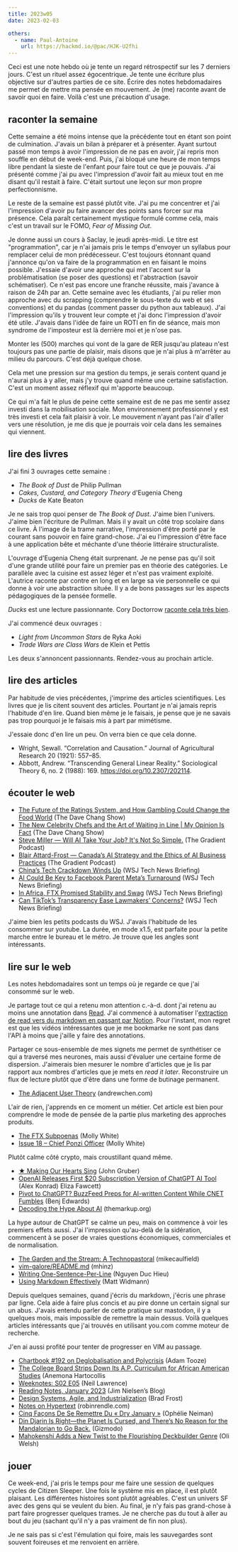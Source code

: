 ```yaml
---
title: 2023w05
date: 2023-02-03

others:
  - name: Paul-Antoine
    url: https://hackmd.io/@pac/HJK-U2fhi
---
```


Ceci est une note hebdo où je tente un regard rétrospectif sur les 7 derniers jours.
C'est un rituel assez égocentrique.
Je tente une écriture plus objective sur d'autres parties de ce site.
Écrire des notes hebdomadaires me permet de mettre ma pensée en mouvement.
Je (me) raconte avant de savoir quoi en faire.
Voilà c'est une précaution d'usage.

## raconter la semaine

Cette semaine a été moins intense que la précédente tout en étant son point de culmination.
J'avais un bilan à préparer et à présenter.
Ayant surtout passé mon temps à avoir l'impression de ne pas en avoir, j'ai repris mon souffle en début de week-end.
Puis, j'ai bloqué une heure de mon temps libre pendant la sieste de l'enfant pour faire tout ce que je pouvais.
J'ai présenté comme j'ai pu avec l'impression d'avoir fait au mieux tout en me disant qu'il restait à faire.
C'était surtout une leçon sur mon propre perfectionnisme.

Le reste de la semaine est passé plutôt vite.
J'ai pu me concentrer et j'ai l'impression d'avoir pu faire avancer des points sans forcer sur ma présence.
Cela paraît certainement mystique formulé comme cela, mais c'est un travail sur le FOMO, *Fear of Missing Out*.

Je donne aussi un cours à Saclay, le jeudi après-midi.
Le titre est "programmation", car je n'ai jamais pris le temps d'envoyer un syllabus pour remplacer celui de mon prédécesseur.
C'est toujours étonnant quand j'annonce qu'on va faire de la programmation en en faisant le moins possible.
J'essaie d'avoir une approche qui met l'accent sur la problématisation (se poser des questions) et l'abstraction (savoir schématiser).
Ce n'est pas encore une franche réussite, mais j'avance à raison de 24h par an.
Cette semaine avec les étudiants, j'ai pu relier mon approche avec du scrapping (comprendre le sous-texte du web et ses conventions) et du pandas (comment passer du python aux tableaux).
J'ai l'impression qu'ils y trouvent leur compte et j'ai donc l'impression d'avoir été utile.
J'avais dans l'idée de faire un ROTI en fin de séance, mais mon syndrome de l'imposteur est là derrière moi et je n'ose pas.

Monter les (500) marches qui vont de la gare de RER jusqu'au plateau n'est toujours pas une partie de plaisir, mais disons que je n'ai plus à m'arrêter au milieu du parcours.
C'est déjà quelque chose.

Cela met une pression sur ma gestion du temps, je serais content quand je n'aurai plus à y aller, mais j'y trouve quand même une certaine satisfaction.
C'est un moment assez réflexif qui m'apporte beaucoup.

Ce qui m'a fait le plus de peine cette semaine est de ne pas me sentir assez investi dans la mobilisation sociale.
Mon environnement professionnel y est très investi et cela fait plaisir à voir.
Le mouvement n'ayant pas l'air d'aller vers une résolution, je me dis que je pourrais voir cela dans les semaines qui viennent.


## lire des livres

J'ai fini 3 ouvrages cette semaine :

- *The Book of Dust* de Philip Pullman
- *Cakes, Custard, and Category Theory* d'Eugenia Cheng
- *Ducks* de Kate Beaton

Je ne sais trop quoi penser de *The Book of Dust*.
J'aime bien l'univers.
J'aime bien l'écriture de Pullman.
Mais il y avait un côté trop scolaire dans ce livre.
À l'image de la trame narrative, l'impression d'être porté par le courant sans pouvoir en faire grand-chose.
J'ai eu l'impression d'être face à une application bête et méchante d'une théorie littéraire structuraliste.

L'ouvrage d'Eugenia Cheng était surprenant.
Je ne pense pas qu'il soit d'une grande utilité pour faire un premier pas en théorie des catégories.
Le parallèle avec la cuisine est assez léger et n'est pas vraiment exploité.
L'autrice raconte par contre en long et en large sa vie personnelle ce qui donne à voir une abstraction située.
Il y a de bons passages sur les aspects pédagogiques de la pensée formelle.

*Ducks* est une lecture passionnante.
Cory Doctorrow [raconte cela très bien][b-1].

J'ai commencé deux ouvrages :

- *Light from Uncommon Stars* de Ryka Aoki
- *Trade Wars are Class Wars* de Klein et Pettis

Les deux s'annoncent passionnants.
Rendez-vous au prochain article.


[b-1]: https://pluralistic.net/2023/01/14/hark-an-oilpatch/#kate-beaton


## lire des articles

Par habitude de vies précédentes, j'imprime des articles scientifiques.
Les livres que je lis citent souvent des articles.
Pourtant je n'ai jamais repris l'habitude d'en lire.
Quand bien même je le faisais, je pense que je ne savais pas trop pourquoi je le faisais mis à part par mimétisme.

J'essaie donc d'en lire un peu.
On verra bien ce que cela donne.

- Wright, Sewall. “Correlation and Causation.” Journal of Agricultural Research 20 (1921): 557–85.
- Abbott, Andrew. “Transcending General Linear Reality.” Sociological Theory 6, no. 2 (1988): 169. https://doi.org/10.2307/202114.


## écouter le web

- [The Future of the Ratings System, and How Gambling Could Change the Food World][podcast:7] (The Dave Chang Show)
- [The New Celebrity Chefs and the Art of Waiting in Line | My Opinion Is Fact][podcast:4] (The Dave Chang Show)
- [Steve Miller —  Will AI Take Your Job? It's Not So Simple.][podcast:2] (The Gradient Podcast)
- [Blair Attard-Frost —  Canada’s AI Strategy and the Ethics of AI Business Practices][podcast:3] (The Gradient Podcast)
- [China’s Tech Crackdown Winds Up][podcast:1] (WSJ Tech News Briefing)
- [AI Could Be Key to Facebook Parent Meta’s Turnaround][podcast:5] (WSJ Tech News Briefing)
- [In Africa, FTX Promised Stability and Swag][podcast:6] (WSJ Tech News Briefing)
- [Can TikTok’s Transparency Ease Lawmakers’ Concerns?][podcast:0] (WSJ Tech News Briefing)

J'aime bien les petits podcasts du WSJ.
J'avais l'habitude de les consommer sur youtube.
La durée, en mode x1.5, est parfaite pour la petite marche entre le bureau et le métro.
Je trouve que les angles sont intéressants.


[podcast:0]: https://share.snipd.com/episode/11d1ec4d-ff82-460c-8248-cb4f58470f11
[podcast:1]: https://share.snipd.com/episode/a56bac39-69b8-4307-8002-cd87f67431ca
[podcast:2]: https://share.snipd.com/episode/e8ca3fa3-7549-49bf-b3ea-f33e81754322
[podcast:3]: https://share.snipd.com/episode/211b05b8-1d84-4a54-823e-6f4344392c9b
[podcast:4]: https://share.snipd.com/episode/6b72747d-c71d-49a4-9f65-d1791cfb5bff
[podcast:5]: https://share.snipd.com/episode/c937df01-8669-41a3-bf1f-8bbc3a4f7c65
[podcast:6]: https://share.snipd.com/episode/21097bf9-f6af-464e-966c-6699a81e7708
[podcast:7]: https://share.snipd.com/episode/9b08906f-c7a2-4529-b54d-99921287d023
[podcast:8]: https://share.snipd.com/episode/69edf9ec-ab49-45fe-8af1-444375802012


## lire sur le web

Les notes hebdomadaires sont un temps où je regarde ce que j'ai consommé sur le web.

Je partage tout ce qui a retenu mon attention c.-à-d. dont j'ai retenu au moins une annotation dans [Read].
J'ai commencé à automatiser l'[extraction de read vers du markdown en passant par Notion][1].
Pour l'instant, mon regret est que les vidéos intéressantes que je me bookmarke ne sont pas dans l'API à moins que j'aille y faire des annotations.

Partager ce sous-ensemble de mes signets me permet de synthétiser ce qui a traversé mes neurones, mais aussi d'évaluer une certaine forme de dispersion.
J'aimerais bien mesurer le nombre d'articles que je lis par rapport aux nombres d'articles que je mets en *read it later*.
Reconstruire un flux de lecture plutôt que d'être dans une forme de butinage permanent.


[read]: https://read.readwise.io
[1]: https://github.com/taniki/autopopote/blob/main/11d.im/weekly_notion_lectures_web.py


- [The Adjacent User Theory][article:7] (andrewchen.com)

L'air de rien, j'apprends en ce moment un métier.
Cet article est bien pour comprendre le mode de pensée de la partie plus marketing des approches produits.


- [The FTX Subpoenas][article:8] (Molly White)
- [Issue 18 – Chief Ponzi Officer][article:5] (Molly White)

Plutôt calme côté crypto, mais croustillant quand même.


- [★ Making Our Hearts Sing][article:1] (John Gruber)
- [OpenAI Releases First $20 Subscription Version of ChatGPT AI Tool][article:3] (Alex Konrad)
Eliza Fawcett)
- [Pivot to ChatGPT? BuzzFeed Preps for AI-written Content While CNET Fumbles][article:18] (Benj Edwards)
- [Decoding the Hype About AI][article:19] (themarkup.org)

La hype autour de ChatGPT se calme un peu, mais on commence à voir les premiers effets aussi.
J'ai l'impression qu'au-delà de la sidération, commencent à se poser de vraies questions économiques, commerciales et de normalisation.


- [The Garden and the Stream: A Technopastoral][article:11] (mikecaulfield)
- [vim-galore/README.md][article:17] (mhinz)
- [Writing One-Sentence-Per-Line][article:15] (Nguyen Duc Hieu)
- [Using Markdown Effectively][article:16] (Matt Widmann)

Depuis quelques semaines, quand j'écris du markdown, j'écris une phrase par ligne.
Cela aide à faire plus concis et au pire donne un certain signal sur un abus.
J'avais entendu parler de cette pratique sur mastodon, il y a quelques mois, mais impossible de remettre la main dessus.
Voilà quelques articles intéressants que j'ai trouvés en utilisant you.com comme moteur de recherche.

J'en ai aussi profité pour tenter de progresser en VIM au passage.


- [Chartbook #192 on Deglobalisation and Polycrisis][article:2] (Adam Tooze)
- [The College Board Strips Down Its A.P. Curriculum for African American Studies][article:6] (Anemona Hartocollis
- [Weeknotes: S02 E05][article:14] (Neil Lawrence)
- [Reading Notes, January 2023][article:0] (Jim Nielsen’s Blog)
- [Design Systems, Agile, and Industrialization][article:9] (Brad Frost)
- [Notes on Hypertext][article:10] (robinrendle.com)
- [Cinq Façons De Se Remettre Du « Dry January »][article:12] (Ophélie Neiman)
- [Din Djarin Is Right—the Planet Is Cursed, and There’s No Reason for the Mandalorian to Go Back.][article:4] (Gizmodo)
- [Mahokenshi Adds a New Twist to the Flourishing Deckbuilder Genre][article:13] (Oli Welsh)

[article:0]: https://blog.jim-nielsen.com/2023/reading-notes-january/
[article:1]: https://daringfireball.net/2023/02/making_our_hearts_sing
[article:2]: https://adamtooze.substack.com/p/chartbook-192-on-deglobalisation
[article:3]: https://www.forbes.com/sites/alexkonrad/2023/02/01/openai-releases-first-subscription-chatgpt/
[article:4]: https://gizmodo.com/mandalore-star-wars-mandalorian-season-three-clone-wars-1850061003
[article:5]: https://open.substack.com/pub/mollywhite/p/issue-18-chief-ponzi-officer
[article:6]: https://www.nytimes.com/2023/02/01/us/college-board-advanced-placement-african-american-studies.html
[article:7]: https://andrewchen.com/the-adjacent-user-theory/
[article:8]: https://open.substack.com/pub/mollywhite/p/the-ftx-subpoenas
[article:9]: https://bradfrost.com/blog/post/design-systems-agile-and-industrialization/
[article:10]: https://www.robinrendle.com/notes/notes-on-hypertext/
[article:11]: https://hapgood.us/2015/10/17/the-garden-and-the-stream-a-technopastoral/
[article:12]: https://www.lemonde.fr/le-monde-passe-a-table/article/2023/01/29/cinq-facons-de-se-remettre-du-dry-january_6159712_6082232.html
[article:13]: https://www.polygon.com/23574441/mahokenshi-deckbuilding-tactics-release-date-review-impressions
[article:14]: https://weeknot.es/weeknotes-s02-e05-7289926120bd
[article:15]: https://hieuphay.com/one-sentence-per-line/
[article:16]: https://mattwidmann.net/notes/using-markdown-effectively/
[article:17]: https://github.com/mhinz/vim-galore/blob/master/README.md
[article:18]: https://arstechnica.com/information-technology/2023/01/pivot-to-chatgpt-buzzfeed-preps-for-ai-written-content-while-cnet-fumbles/
[article:19]: https://themarkup.org/hello-world/2023/01/28/decoding-the-hype-about-ai


## jouer

Ce week-end, j'ai pris le temps pour me faire une session de quelques cycles de Citizen Sleeper.
Une fois le système mis en place, il est plutôt plaisant.
Les différentes histoires sont plutôt agréables.
C'est un univers SF avec des gens qui se veulent du bien.
Au final, je n'y fais pas grand-chose à part faire progresser quelques trames.
Je ne cherche pas du tout à aller au bout du jeu (sachant qu'il n'y a pas vraiment de fin non plus).

Je ne sais pas si c'est l'émulation qui foire, mais les sauvegardes sont souvent foireuses et me renvoient en arrière.

